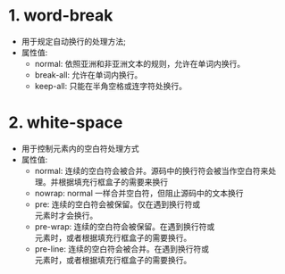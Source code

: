 # 1. word-break
* 用于规定自动换行的处理方法;
* 属性值:
  * normal: 依照亚洲和非亚洲文本的规则，允许在单词内换行。
  * break-all: 允许在单词内换行。
  * keep-all: 只能在半角空格或连字符处换行。  
# 2. white-space
* 用于控制元素内的空白符处理方式
* 属性值:
  * normal: 连续的空白符会被合并。源码中的换行符会被当作空白符来处理。并根据填充行框盒子的需要来换行
  * nowrap: normal 一样合并空白符，但阻止源码中的文本换行
  * pre: 连续的空白符会被保留。仅在遇到换行符或 <br> 元素时才会换行。
  * pre-wrap: 连续的空白符会被保留。在遇到换行符或 <br> 元素时，或者根据填充行框盒子的需要换行。
  * pre-line: 连续的空白符会被合并。在遇到换行符或 <br> 元素时，或者根据填充行框盒子的需要换行。